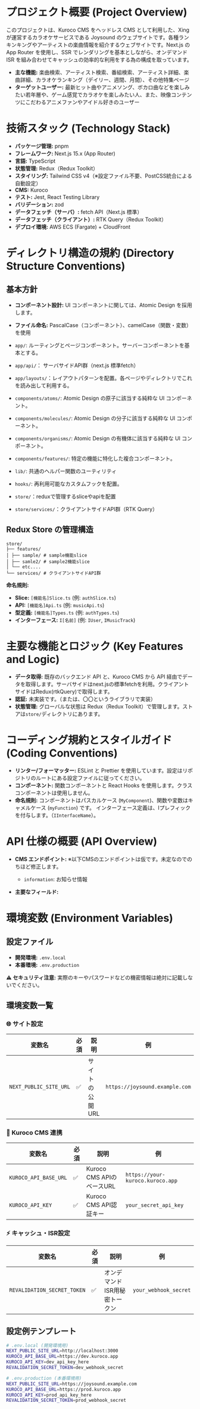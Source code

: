 # プロジェクト概要 (Project Overview)

このプロジェクトは、Kuroco CMS をヘッドレス CMS として利用した、Xing が運営するカラオケサービスである Joysound のウェブサイトです。各種ランキンキングやアーティストの楽曲情報を紹介するウェブサイトです。Next.js の App Router を使用し、SSR でレンダリングを基本としながら、オンデマンド ISR を組み合わせてキャッシュの効率的な利用をする為の構成を取っています。

- **主な機能:** 楽曲検索、アーティスト検索、番組検索、アーティスト詳細、楽曲詳細、カラオケランキング（デイリー、週間、月間）、その他特集ページ
- **ターゲットユーザー:** 最新ヒット曲やアニメソング、ボカロ曲などを楽しみたい若年層や、ゲーム感覚でカラオケを楽しみたい人、また、映像コンテンツにこだわるアニメファンやアイドル好きのユーザー

# 技術スタック (Technology Stack)

- **パッケージ管理:** pnpm
- **フレームワーク:** Next.js 15.x (App Router)
- **言語:** TypeScript
- **状態管理:** Redux（Redux Toolkit）
- **スタイリング:** Tailwind CSS v4（※設定ファイル不要、PostCSS統合による自動設定）
- **CMS:** Kuroco
- **テスト:** Jest, React Testing Library
- **バリデーション:** zod
- **データフェッチ（サーバ）:** fetch API（Next.js 標準）
- **データフェッチ（クライアント）:** RTK Query（Redux Toolkit）
- **デプロイ環境:** AWS ECS (Fargate) + CloudFront

# ディレクトリ構造の規約 (Directory Structure Conventions)

## 基本方針

- **コンポーネント設計:** UI コンポーネントに関しては、Atomic Design を採用します。
- **ファイル命名:** PascalCase（コンポーネント）、camelCase（関数・変数）を使用

- `app/`: ルーティングとページコンポーネント。サーバーコンポーネントを基本とする。
- `app/api/`： サーバサイドAPI群（next.js 標準fetch）
- `app/layouts/`：レイアウトパターンを配置。各ページやディレクトリでこれを読み出して利用する。
- `components/atoms/`: Atomic Design の原子に該当する純粋な UI コンポーネント。
- `components/molecules/`: Atomic Design の分子に該当する純粋な UI コンポーネント。
- `components/organisms/`: Atomic Design の有機体に該当する純粋な UI コンポーネント。
- `components/features/`: 特定の機能に特化した複合コンポーネント。
- `lib/`: 共通のヘルパー関数のユーティリティ
- `hooks/`: 再利用可能なカスタムフックを配置。
- `store/`：reduxで管理するsliceやapiを配置
- `store/services/`：クライアントサイドAPI群（RTK Query）

## Redux Store の管理構造

```
store/
├── features/
│ ├── sample/ # sample機能slice
│ ├── samle2/ # sample2機能slice
│ └── etc....
└── services/ # クライアントサイドAPI群
```

**命名規則:**

- **Slice:** `[機能名]Slice.ts` (例: `authSlice.ts`)
- **API:** `[機能名]Api.ts` (例: `musicApi.ts`)
- **型定義:** `[機能名]Types.ts` (例: `authTypes.ts`)
- **インターフェース:** `I[名前]` (例: `IUser`, `IMusicTrack`)

# 主要な機能とロジック (Key Features and Logic)

- **データ取得:** 既存のバックエンド API と、Kuroco CMS から API 経由でデータを取得します。サーバサイドはnext.jsの標準fetchを利用。クライアントサイドはRedux(rtkQuery)で取得します。
- **認証:** 未実装です。（または、〇〇というライブラリで実装）
- **状態管理:** グローバルな状態は Redux（Redux Toolkit）で管理します。ストアは`store/`ディレクトリにあります。

# コーディング規約とスタイルガイド (Coding Conventions)

- **リンター/フォーマッター:** ESLint と Prettier を使用しています。設定はリポジトリのルートにある設定ファイルに従ってください。
- **コンポーネント:** 関数コンポーネントと React Hooks を使用します。クラスコンポーネントは使用しません。
- **命名規則:** コンポーネントはパスカルケース (`MyComponent`)、関数や変数はキャメルケース (`myFunction`) です。
  インターフェース定義は、Iプレフィックを付与します。（`IInterfaceName`）。

# API 仕様の概要 (API Overview)

- **CMS エンドポイント:**
  ※以下CMSのエンドポイントは仮です。未定なのでのちほど修正します。
  - `information`: お知らせ情報

- **主要なフィールド:**
  <!-- - ブログ記事は `title`, `content` (リッチエディタ), `slug`, `eyecatch` (画像) のフィールドを持ちます。 -->

# 環境変数 (Environment Variables)

## 設定ファイル

- **開発環境:** `.env.local`
- **本番環境:** `.env.production`

**⚠️ セキュリティ注意:** 実際のキーやパスワードなどの機密情報は絶対に記載しないでください。

## 環境変数一覧

### 🌐 サイト設定

| 変数名                 | 必須 | 説明            | 例                             |
| ---------------------- | ---- | --------------- | ------------------------------ |
| `NEXT_PUBLIC_SITE_URL` | ✅   | サイトの公開URL | `https://joysound.example.com` |

### 🔌 Kuroco CMS 連携

| 変数名                | 必須 | 説明                      | 例                               |
| --------------------- | ---- | ------------------------- | -------------------------------- |
| `KUROCO_API_BASE_URL` | ✅   | Kuroco CMS APIのベースURL | `https://your-kuroco.kuroco.app` |
| `KUROCO_API_KEY`      | ✅   | Kuroco CMS API認証キー    | `your_secret_api_key`            |

### ⚡ キャッシュ・ISR設定

| 変数名                      | 必須 | 説明                          | 例                    |
| --------------------------- | ---- | ----------------------------- | --------------------- |
| `REVALIDATION_SECRET_TOKEN` | ✅   | オンデマンドISR用秘密トークン | `your_webhook_secret` |

## 設定例テンプレート

```bash
# .env.local (開発環境用)
NEXT_PUBLIC_SITE_URL=http://localhost:3000
KUROCO_API_BASE_URL=https://dev.kuroco.app
KUROCO_API_KEY=dev_api_key_here
REVALIDATION_SECRET_TOKEN=dev_webhook_secret
```

```bash
# .env.production (本番環境用)
NEXT_PUBLIC_SITE_URL=https://joysound.example.com
KUROCO_API_BASE_URL=https://prod.kuroco.app
KUROCO_API_KEY=prod_api_key_here
REVALIDATION_SECRET_TOKEN=prod_webhook_secret
```
